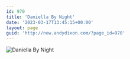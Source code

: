 ```yaml
---
id: 970
title: 'Daniella By Night'
date: '2023-03-17T13:45:15+00:00'
layout: page
guid: 'http://new.andydixon.com/?page_id=970'
---
```


![Daniella By Night](https://i0.wp.com/assets.g8x2.ldn.idrivee2-23.com/posters/Daniella%20By%20Night%2001.jpg?w=1200&ssl=1 "Daniella By Night")